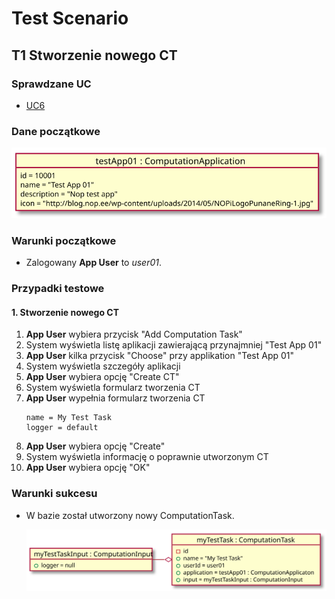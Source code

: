 # Test Scenario

## T1 Stworzenie nowego CT

### Sprawdzane UC

- [UC6](../scenarios/UC6_Create%20CT)

### Dane początkowe

![model](data/T3_in.svg)

### Warunki początkowe 

- Zalogowany __App User__ to _user01_.

### Przypadki testowe

#### 1. Stworzenie nowego CT

1. __App User__ wybiera przycisk "Add Computation Task"
2. System wyświetla listę aplikacji zawierającą przynajmniej "Test App 01"
3. __App User__ kilka przycisk "Choose" przy applikation "Test App 01"
4. System wyświetla szczegóły aplikacji
5. __App User__ wybiera opcję "Create CT"
6. System wyświetla formularz tworzenia CT
7. __App User__ wypełnia formularz tworzenia CT
    ```
    name = My Test Task
    logger = default
    ```
8. __App User__ wybiera opcję "Create"
9. System wyświetla informację o poprawnie utworzonym CT
10. __App User__ wybiera opcję "OK"

### Warunki sukcesu

- W bazie został utworzony nowy ComputationTask.

    ![model_out](data/T3_out.svg)